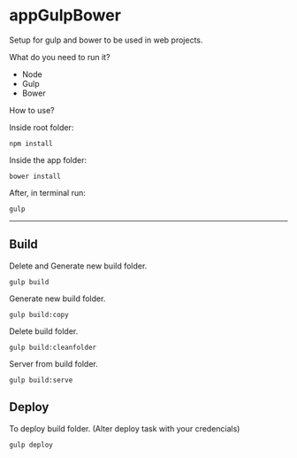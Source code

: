 # appGulpBower

Setup for gulp and bower to be used in web projects.

What do you need to run it?

- Node
- Gulp
- Bower

How to use?

Inside root folder:

`npm install`

Inside the app folder:

`bower install`

After, in terminal run:

`gulp`

<hr>

## Build

Delete and Generate new build folder.

`gulp build`

Generate new build folder.

`gulp build:copy`

Delete build folder.

`gulp build:cleanfolder`

Server from build folder.

`gulp build:serve`

## Deploy

To deploy build folder. (Alter deploy task with your credencials)

`gulp deploy`

